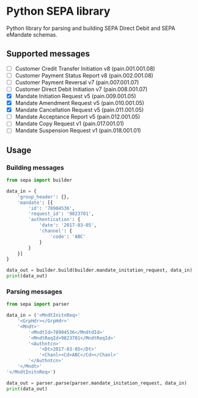 # Python SEPA library

Python library for parsing and building SEPA Direct Debit and SEPA eMandate schemas.

## Supported messages
- [ ] Customer Credit Transfer Initiation v8 (pain.001.001.08)
- [ ] Customer Payment Status Report v8 (pain.002.001.08)
- [ ] Customer Payment Reversal v7 (pain.007.001.07)
- [ ] Customer Direct Debit Initiation v7 (pain.008.001.07)
- [x] Mandate Initiation Request v5 (pain.009.001.05)
- [x] Mandate Amendment Request v5 (pain.010.001.05)
- [x] Mandate Cancellation Request v5 (pain.011.001.05)
- [ ] Mandate Acceptance Report v5 (pain.012.001.05)
- [ ] Mandate Copy Request v1 (pain.017.001.01)
- [ ] Mandate Suspension Request v1 (pain.018.001.01)

## Usage
### Building messages
```python
from sepa import builder

data_in = {
    'group_header': {},
    'mandate': [{
        'id': '78904536',
        'request_id': '9823701',
        'authentication': {
            'date': '2017-03-05',
            'channel': {
                'code': 'ABC'
            }
        }
    }]
}

data_out = builder.build(builder.mandate_initation_request, data_in)
print(data_out)
```

### Parsing messages
```python
from sepa import parser

data_in = ('<MndtInitnReq>'
    '<GrpHdr></GrpHdr>'
    '<Mndt>'
        '<MndtId>78904536</MndtdId>'
        '<MndtReqId>9823701</MndtReqId>'
        '<Authntcn>'
            '<Dt>2017-03-05</Dt>'
            '<Chanl><Cd>ABC</Cd></Chanl>'
        '</Authntcn>'
    '</Mndt>'
'</MndtInitnReq>')

data_out = parser.parse(parser.mandate_initation_request, data_in)
print(data_out)
```
